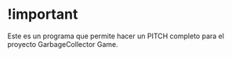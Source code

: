 # !important
Este es un programa que permite hacer un PITCH completo para el proyecto GarbageCollector Game.